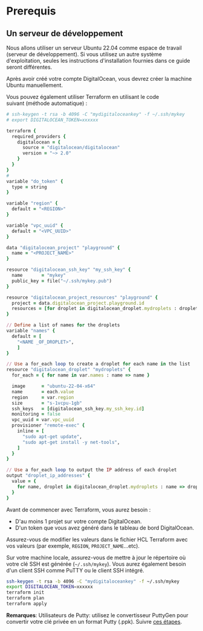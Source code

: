 # Prerequis

## Un serveur de développement

Nous allons utiliser un serveur Ubuntu 22.04 comme espace de travail (serveur de développement). Si vous utilisez un autre système d'exploitation, seules les instructions d'installation fournies dans ce guide seront différentes.

Après avoir créé votre compte DigitalOcean, vous devrez créer la machine Ubuntu manuellement.

Vous pouvez également utiliser Terraform en utilisant le code suivant (méthode automatique) :

```ruby
# ssh-keygen -t rsa -b 4096 -C "mydigitaloceankey" -f ~/.ssh/mykey
# export DIGITALOCEAN_TOKEN=xxxxxx

terraform {
  required_providers {
    digitalocean = {
      source = "digitalocean/digitalocean"
      version = "~> 2.0"      
    }
  }
}
#
variable "do_token" {
  type = string
}

variable "region" {
  default = "<REGION>"
}

variable "vpc_uuid" {
  default = "<VPC_UUID>"
}

data "digitalocean_project" "playground" {
  name = "<PROJECT_NAME>"
}

resource "digitalocean_ssh_key" "my_ssh_key" {
  name       = "mykey"
  public_key = file("~/.ssh/mykey.pub")
}

resource "digitalocean_project_resources" "playground" {
  project = data.digitalocean_project.playground.id
  resources = [for droplet in digitalocean_droplet.mydroplets : droplet.urn]
}

// Define a list of names for the droplets
variable "names" {
  default = [
    "<NAME _OF_DROPLET>",
    ]
}

// Use a for_each loop to create a droplet for each name in the list
resource "digitalocean_droplet" "mydroplets" {
  for_each = { for name in var.names : name => name }

  image      = "ubuntu-22-04-x64"
  name       = each.value
  region     = var.region
  size       = "s-1vcpu-1gb"
  ssh_keys   = [digitalocean_ssh_key.my_ssh_key.id]
  monitoring = false
  vpc_uuid = var.vpc_uuid
  provisioner "remote-exec" {
    inline = [
      "sudo apt-get update",
      "sudo apt-get install -y net-tools",      
    ]
  }
}

// Use a for_each loop to output the IP address of each droplet
output "droplet_ip_addresses" {
  value = {
    for name, droplet in digitalocean_droplet.mydroplets : name => droplet.ipv4_address
  }
}
```

Avant de commencer avec Terraform, vous aurez besoin :

- D'au moins 1 projet sur votre compte DigitalOcean.
- D'un token que vous avez généré dans le tableau de bord DigitalOcean.

Assurez-vous de modifier les valeurs dans le fichier HCL Terraform avec vos valeurs (par exemple, `REGION`, `PROJECT_NAME`...etc).

Sur votre machine locale, assurez-vous de mettre à jour le répertoire où votre clé SSH est générée (`~/.ssh/mykey`). Vous aurez également besoin d'un client SSH comme PuTTY ou le client SSH intégré.

```bash
ssh-keygen -t rsa -b 4096 -C "mydigitaloceankey" -f ~/.ssh/mykey
export DIGITALOCEAN_TOKEN=xxxxxx
terraform init
terraform plan
terraform apply
```

**Remarques**: Utilisateurs de Putty: utilisez le convertisseur PuttyGen pour convertir votre clé privée en un format Putty (.ppk). Suivre [ces étapes](https://www.simplified.guide/putty/convert-ssh-key-to-ppk).
